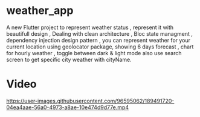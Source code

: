 # weather_app

A new Flutter project to represent weather status , represent it with beautifull design , 
Dealing with clean architecture , Bloc state managment , dependency injection design pattern  ,
you can represent weather for your current location using geolocator package,
showing 6 days forecast , chart for hourly weather ,
toggle between dark & light mode 
also use search screen to get specific city weather with cityName.


# Video

https://user-images.githubusercontent.com/96595062/189491720-04ea4aae-56a0-4973-a8ae-10e474d9d77e.mp4

